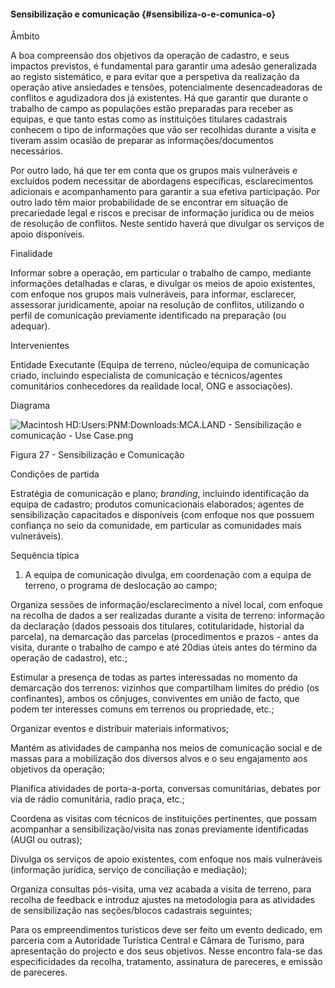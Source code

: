 #### Sensibilização e comunicação {#sensibiliza-o-e-comunica-o}

Âmbito

A boa compreensão dos objetivos da operação de cadastro, e seus impactos previstos, é fundamental para garantir uma adesão generalizada ao registo sistemático, e para evitar que a perspetiva da realização da operação ative ansiedades e tensões, potencialmente desencadeadoras de conflitos e agudizadora dos já existentes. Há que garantir que durante o trabalho de campo as populações estão preparadas para receber as equipas, e que tanto estas como as instituições titulares cadastrais conhecem o tipo de informações que vão ser recolhidas durante a visita e tiveram assim ocasião de preparar as informações/documentos necessários.

Por outro lado, há que ter em conta que os grupos mais vulneráveis e excluídos podem necessitar de abordagens específicas, esclarecimentos adicionais e acompanhamento para garantir a sua efetiva participação. Por outro lado têm maior probabilidade de se encontrar em situação de precariedade legal e riscos e precisar de informação jurídica ou de meios de resolução de conflitos. Neste sentido haverá que divulgar os serviços de apoio disponíveis.

Finalidade

Informar sobre a operação, em particular o trabalho de campo, mediante informações detalhadas e claras, e divulgar os meios de apoio existentes, com enfoque nos grupos mais vulneráveis, para informar, esclarecer, assessorar juridicamente, apoiar na resolução de conflitos, utilizando o perfil de comunicação previamente identificado na preparação \(ou adequar\).

Intervenientes

Entidade Executante \(Equipa de terreno, núcleo/equipa de comunicação criado, incluindo especialista de comunicação e técnicos/agentes comunitários conhecedores da realidade local, ONG e associações\).

Diagrama

![Macintosh HD:Users:PNM:Downloads:MCA.LAND - Sensibilização e comunicação - Use Case.png](../assets/macintosh_hduserspnmdownloadsmc.png)

Figura 27 - Sensibilização e Comunicação

Condições de partida

Estratégia de comunicação e plano; _branding_, incluindo identificação da equipa de cadastro; produtos comunicacionais elaborados; agentes de sensibilização capacitados e disponíveis \(com enfoque nos que possuem confiança no seio da comunidade, em particular as comunidades mais vulneráveis\).

Sequência típica

1. A equipa de comunicação divulga, em coordenação com a equipa de terreno, o programa de deslocação ao campo;

Organiza sessões de informação/esclarecimento a nível local, com enfoque na recolha de dados a ser realizadas durante a visita de terreno: informação da declaração \(dados pessoais dos titulares, cotitularidade, historial da parcela\), na demarcação das parcelas \(procedimentos e prazos - antes da visita, durante o trabalho de campo e até 20dias úteis antes do término da operação de cadastro\), etc.;

Estimular a presença de todas as partes interessadas no momento da demarcação dos terrenos: vizinhos que compartilham limites do prédio \(os confinantes\), ambos os cônjuges, conviventes em união de facto, que podem ter interesses comuns em terrenos ou propriedade, etc.;

Organizar eventos e distribuir materiais informativos;

Mantém as atividades de campanha nos meios de comunicação social e de massas para a mobilização dos diversos alvos e o seu engajamento aos objetivos da operação;

Planifica atividades de porta-a-porta, conversas comunitárias, debates por via de rádio comunitária, radio praça, etc.;

Coordena as visitas com técnicos de instituições pertinentes, que possam acompanhar a sensibilização/visita nas zonas previamente identificadas \(AUGI ou outras\);

Divulga os serviços de apoio existentes, com enfoque nos mais vulneráveis \(informação jurídica, serviço de conciliação e mediação\);

Organiza consultas pós-visita, uma vez acabada a visita de terreno, para recolha de feedback e introduz ajustes na metodologia para as atividades de sensibilização nas seções/blocos cadastrais seguintes;

Para os empreendimentos turísticos deve ser feito um evento dedicado, em parceria com a Autoridade Turística Central e Câmara de Turismo, para apresentação do projecto e dos seus objetivos. Nesse encontro fala-se das especificidades da recolha, tratamento, assinatura de pareceres, e emissão de pareceres.

